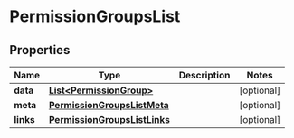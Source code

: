 

# PermissionGroupsList


## Properties

| Name | Type | Description | Notes |
|------------ | ------------- | ------------- | -------------|
|**data** | [**List&lt;PermissionGroup&gt;**](PermissionGroup.md) |  |  [optional] |
|**meta** | [**PermissionGroupsListMeta**](PermissionGroupsListMeta.md) |  |  [optional] |
|**links** | [**PermissionGroupsListLinks**](PermissionGroupsListLinks.md) |  |  [optional] |



